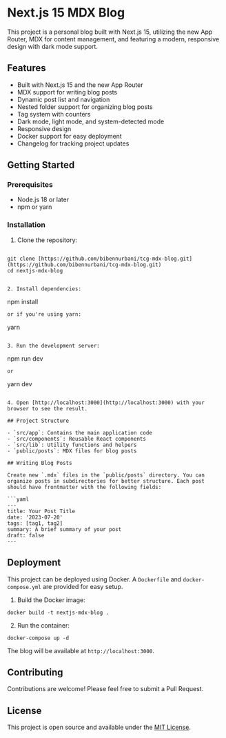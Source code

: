 # Next.js 15 MDX Blog

This project is a personal blog built with Next.js 15, utilizing the new App Router, MDX for content management, and featuring a modern, responsive design with dark mode support.

## Features

- Built with Next.js 15 and the new App Router
- MDX support for writing blog posts
- Dynamic post list and navigation
- Nested folder support for organizing blog posts
- Tag system with counters
- Dark mode, light mode, and system-detected mode
- Responsive design
- Docker support for easy deployment
- Changelog for tracking project updates

## Getting Started

### Prerequisites

- Node.js 18 or later
- npm or yarn

### Installation

1. Clone the repository:

```

git clone [https://github.com/bibennurbani/tcg-mdx-blog.git](https://github.com/bibennurbani/tcg-mdx-blog.git)
cd nextjs-mdx-blog

```

```plaintext

2. Install dependencies:
```

npm install

```plaintext
or if you're using yarn:
```

yarn

```plaintext

3. Run the development server:
```

npm run dev

```plaintext
or
```

yarn dev

````plaintext

4. Open [http://localhost:3000](http://localhost:3000) with your browser to see the result.

## Project Structure

- `src/app`: Contains the main application code
- `src/components`: Reusable React components
- `src/lib`: Utility functions and helpers
- `public/posts`: MDX files for blog posts

## Writing Blog Posts

Create new `.mdx` files in the `public/posts` directory. You can organize posts in subdirectories for better structure. Each post should have frontmatter with the following fields:

```yaml
---
title: Your Post Title
date: '2023-07-20'
tags: [tag1, tag2]
summary: A brief summary of your post
draft: false
---
````

## Deployment

This project can be deployed using Docker. A `Dockerfile` and `docker-compose.yml` are provided for easy setup.

1. Build the Docker image:

```plaintext
docker build -t nextjs-mdx-blog .
```

2. Run the container:

```plaintext
docker-compose up -d
```

The blog will be available at `http://localhost:3000`.

## Contributing

Contributions are welcome! Please feel free to submit a Pull Request.

## License

This project is open source and available under the [MIT License](LICENSE).
